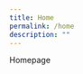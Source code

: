 ```yaml
---
title: Home
permalink: /home
description: ""
---
```

<style>
	#main-content .bp-section {padding:0;}
	#main-content .bp-section-pagetitle {display:none;}
	#main-content .bp-container {width:100%;padding:0;}
</style>



<p>Homepage</p>